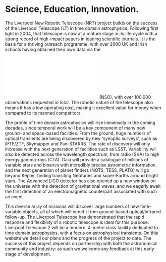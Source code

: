 # Science, Education, Innovation. 
The Liverpool New Robotic Telescope (NRT) project builds on the success of the Liverpool Telescope (LT) in time domain astrophysics. Following first light in 2004, that telescope is now at a mature stage in its life cycle with a strong record of high-impact papers in leading scientific journals. It is the basis for a thriving outreach programme, with over 2000 UK and Irish schools having obtained their own data via the ![National Schools Observatory](schoolsobservatory.org) (NSO), with over 100,000 observations requested in total. The robotic nature of the telescope also means it has a low operating cost, making it excellent value for money when compared to its manned competitors.

The profile of time domain astrophysics will rise immensely in the coming decades, since temporal work will be a key component of many new ground- and space-based facilities. From the ground, huge numbers of optical transients are being discovered by new 'synoptic surveys', such as iPTF/ZTF, Skymapper and Pan-STARRS. The rate of discovery will only increase with the next generation of facilities such as LSST. Variability will also be detected across the wavelength spectrum, from radio (SKA) to high energy gamma-rays (CTA). Gaia will provide a catalogue of millions of variable stars and binaries with incredibly precise astrometric information, and the next generation of planet finders (NGTS, TESS, PLATO) will go beyond Kepler, finding transiting Neptunes and super-Earths around bright stars. The Advanced LIGO detector has also opened up a new window on the universe with the detection of gravitational waves, and we eagerly await the first detection of an electromagnetic counterpart associated with such an event.

This diverse array of missions will discover large numbers of new time-variable objects, all of which will benefit from ground-based optical/infrared follow-up. The Liverpool Telescope has demonstrated that the rapid response and flexibility of a robotic telescope is ideal for this purpose. Liverpool Telescope 2 will be a modern, 4-metre class facility dedicated to time domain astrophysics, with a focus on astrophysical transients. On this website we detail our plans and the progress of the project to date. The success of this project depends on partnership with both the astronomical community and industry: as such we welcome any feedback at this early stage of development.
